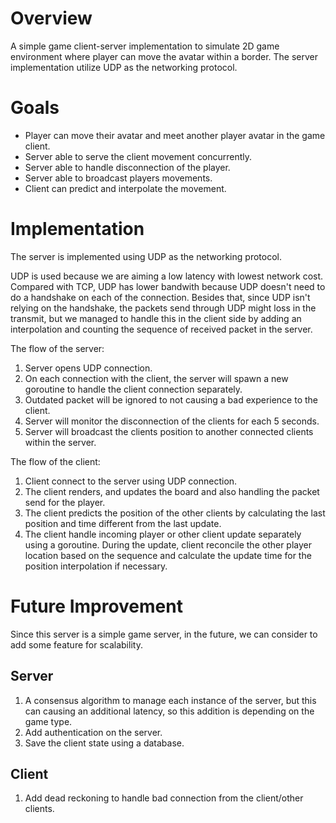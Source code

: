 # Overview
A simple game client-server implementation to simulate 2D game environment where player can move the avatar within a border. The server implementation utilize UDP as the networking protocol.

# Goals
- Player can move their avatar and meet another player avatar in the game client.
- Server able to serve the client movement concurrently.
- Server able to handle disconnection of the player.
- Server able to broadcast players movements.
- Client can predict and interpolate the movement.

# Implementation
The server is implemented using UDP as the networking protocol.

UDP is used because we are aiming a low latency with lowest network cost. Compared with TCP, UDP has lower bandwith because UDP doesn't need to do a handshake on each of the connection. Besides that, since UDP isn't relying on the handshake, the packets send through UDP might loss in the transmit, but we managed to handle this in the client side by adding an interpolation and counting the sequence of received packet in the server.

The flow of the server:
1. Server opens UDP connection.
2. On each connection with the client, the server will spawn a new goroutine to handle the client connection separately.
3. Outdated packet will be ignored to not causing a bad experience to the client.
4. Server will monitor the disconnection of the clients for each 5 seconds.
5. Server will broadcast the clients position to another connected clients within the server.

The flow of the client:
1. Client connect to the server using UDP connection.
2. The client renders, and updates the board and also handling the packet send for the player.
3. The client predicts the position of the other clients by calculating the last position and time different from the last update.
4. The client handle incoming player or other client update separately using a goroutine. During the update, client reconcile the other player location based on the sequence and calculate the update time for the position interpolation if necessary.

# Future Improvement
Since this server is a simple game server, in the future, we can consider to add some feature for scalability.

## Server
1. A consensus algorithm to manage each instance of the server, but this can causing an additional latency, so this addition is depending on the game type.
2. Add authentication on the server.
3. Save the client state using a database.

## Client
1. Add dead reckoning to handle bad connection from the client/other clients.
